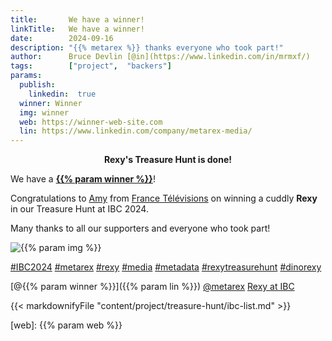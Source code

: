 ```yaml
---
title:       We have a winner!
linkTitle:   We have a winner!
date:        2024-09-16
description: "{{% metarex %}} thanks everyone who took part!"
author:      Bruce Devlin [@in](https://www.linkedin.com/in/mrmxf/)
tags:        ["project",  "backers"]
params:
  publish:
    linkedin:  true
  winner: Winner
  img: winner
  web: https://winner-web-site.com
  lin: https://www.linkedin.com/company/metarex-media/
---
```


**<p style = "text-align:center;"><span class = "ui red text">Rexy's Treasure Hunt is done!</span></p>**

We have  a **[{{% param winner %}}](https://www.linkedin.com/posts/metarex-media_rexy-treasurehunt-ibc2024-activity-7241828285431648260-f6gx)**!

Congratulations to [Amy](https://www.linkedin.com/posts/metarex-media_rexy-activity-7276567164059303936-SPaK) from [France Télévisions](https://fr.linkedin.com/company/france-televisions?trk=public_profile_topcard-current-company) on winning a cuddly **Rexy** in our Treasure Hunt at IBC 2024. 

Many thanks to all our supporters and everyone who took part!

<img  class = "ui centered large bordered rounded image" src = "featured-{{% param img
%}}.png" alt = "{{% param img %}}">

[#IBC2024](https://www.linkedin.com/search/results/all/?keywords=%23IBC2024)
[#metarex](https://www.linkedin.com/search/results/all/?keywords=%23metarex)
[#rexy](https://www.linkedin.com/search/results/all/?keywords=%23rexy)
[#media](https://www.linkedin.com/search/results/all/?keywords=%23media)
[#metadata](https://www.linkedin.com/search/results/all/?keywords=%23metadata)
[#rexytreasurehunt](https://www.linkedin.com/search/results/all/?keywords=%23rexytreasurehunt)
[#dinorexy](https://www.linkedin.com/search/results/all/?keywords=%23dinorexy)

<i class = "linkedin icon"></i>[@{{% param winner %}}]({{% param lin %}})
<i class = "linkedin icon"></i>[@metarex][limrx]
<i class = "linkedin icon"></i>[Rexy at IBC][lirxy]

{{< markdownifyFile "content/project/treasure-hunt/ibc-list.md" >}}

[web]:    {{% param web %}}

[limrx]:   https://uk.linkedin.com/company/metarex-media
[lirxy]:   https://www.linkedin.com/search/results/all/?keywords=%23ibc2024%20%23metarex%20%23rexy
[rxydraw]: https://ibc2024.mapyourshow.com/8_0/floorplan/?st=keyword&hallID=J&sv=V-NOVA&selectedBooth=14.AI03
[ths]:     https://auth.metarex.media/ui/registration
